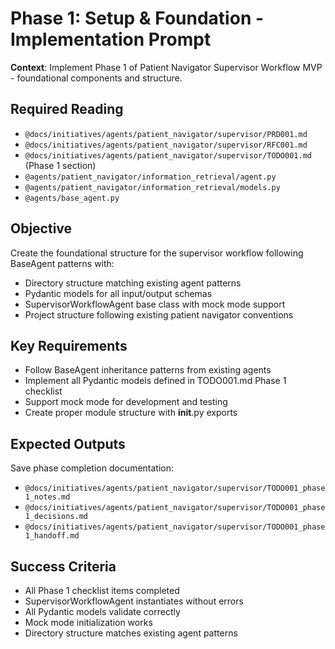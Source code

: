 # Phase 1: Setup & Foundation - Implementation Prompt

**Context**: Implement Phase 1 of Patient Navigator Supervisor Workflow MVP - foundational components and structure.

## Required Reading
- `@docs/initiatives/agents/patient_navigator/supervisor/PRD001.md`
- `@docs/initiatives/agents/patient_navigator/supervisor/RFC001.md`
- `@docs/initiatives/agents/patient_navigator/supervisor/TODO001.md` (Phase 1 section)
- `@agents/patient_navigator/information_retrieval/agent.py`
- `@agents/patient_navigator/information_retrieval/models.py`
- `@agents/base_agent.py`

## Objective
Create the foundational structure for the supervisor workflow following BaseAgent patterns with:
- Directory structure matching existing agent patterns
- Pydantic models for all input/output schemas
- SupervisorWorkflowAgent base class with mock mode support
- Project structure following existing patient navigator conventions

## Key Requirements
- Follow BaseAgent inheritance patterns from existing agents
- Implement all Pydantic models defined in TODO001.md Phase 1 checklist
- Support mock mode for development and testing
- Create proper module structure with __init__.py exports

## Expected Outputs
Save phase completion documentation:
- `@docs/initiatives/agents/patient_navigator/supervisor/TODO001_phase1_notes.md`
- `@docs/initiatives/agents/patient_navigator/supervisor/TODO001_phase1_decisions.md`
- `@docs/initiatives/agents/patient_navigator/supervisor/TODO001_phase1_handoff.md`

## Success Criteria
- All Phase 1 checklist items completed
- SupervisorWorkflowAgent instantiates without errors
- All Pydantic models validate correctly
- Mock mode initialization works
- Directory structure matches existing agent patterns
